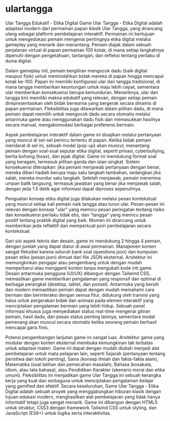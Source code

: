 # ulartangga
Ular Tangga Edukatif - Etika Digital Game Ular Tangga - Etika Digital adalah adaptasi modern dari permainan papan klasik Ular Tangga, yang dirancang ulang sebagai platform pembelajaran interaktif. Permainan ini bertujuan untuk mengedukasi pemain mengenai pentingnya etika digital melalui gameplay yang menarik dan menantang. Pemain diajak dalam sebuah perjalanan virtual di papan permainan 100 kotak, di mana setiap langkahnya dipenuhi dengan pengetahuan, tantangan, dan refleksi tentang perilaku di dunia digital. 

Dalam gameplay inti, pemain bergiliran mengocok dadu (baik digital maupun fisik) untuk memindahkan bidak mereka di papan hingga mencapai kotak ke-100. Papan ini memiliki konfigurasi ular dan tangga tradisional, di mana tangga memberikan keuntungan untuk maju lebih cepat, sementara ular memberikan konsekuensi berupa kemunduran. Menariknya, ular dan tangga kini memiliki makna edukatif yang relevan, dengan setiap pemain direpresentasikan oleh bidak berwarna yang bergerak secara dinamis di papan permainan. Fleksibilitas juga ditawarkan dalam pilihan dadu, di mana pemain dapat memilih untuk mengocok dadu secara otomatis melalui antarmuka game atau menggunakan dadu fisik dan memasukkan hasilnya secara manual, mengakomodasi berbagai preferensi bermain. 

Aspek pembelajaran interaktif dalam game ini disajikan melalui pertanyaan yang muncul di sel-sel pemicu tertentu di papan. Ketika bidak pemain mendarat di sel ini, sebuah modal (pop-up) akan muncul, menantang pemain dengan soal-soal seputar etika digital, seperti privasi, cyberbullying, berita bohong (hoax), dan jejak digital. Game ini mendukung format soal yang beragam, termasuk pilihan ganda dan isian singkat. Sistem konsekuensi diterapkan: jika pemain menjawab pertanyaan dengan benar, mereka diberi hadiah berupa maju satu langkah tambahan, sedangkan jika salah, mereka mundur satu langkah. Setelah menjawab, pemain menerima umpan balik langsung, termasuk jawaban yang benar jika menjawab salah, dengan jeda 1.5 detik agar informasi dapat diproses sepenuhnya. 

Penguatan konsep etika digital juga dilakukan melalui pesan kontekstual yang muncul setiap kali pemain naik tangga atau turun ular. Pesan-pesan ini relevan dengan konsep "ular" yang memicu pesan peringatan tentang risiko dan konsekuensi perilaku tidak etis, dan "tangga" yang memicu pesan positif tentang praktik digital yang baik. Momen ini dirancang untuk memberikan jeda reflektif dan memperkuat poin pembelajaran secara kontekstual. 

Dari sisi aspek teknis dan desain, game ini mendukung 2 hingga 4 pemain, dengan jumlah yang dapat diatur di awal permainan. Manajemen konten sangat fleksibel karena seluruh bank soal (questions.json) dan kumpulan pesan etika (pesan.json) dimuat dari file JSON eksternal. Arsitektur ini memungkinkan pengajar atau pengembang untuk dengan mudah memperbarui atau mengganti konten tanpa mengubah kode inti game. Desain antarmuka pengguna (UI/UX) dibangun dengan Tailwind CSS, memastikan game memberikan pengalaman yang responsif dan optimal di berbagai perangkat (desktop, tablet, dan ponsel). Antarmuka yang bersih dan modern memastikan pemain dapat dengan mudah memahami cara bermain dan berinteraksi dengan semua fitur, didukung oleh transisi yang halus untuk pergerakan bidak dan animasi pada elemen interaktif yang menciptakan pengalaman bermain yang lebih hidup. Sebuah panel informasi khusus juga menyediakan status real-time mengenai giliran pemain, hasil dadu, dan pesan status penting lainnya, sementara modal pemenang akan muncul secara otomatis ketika seorang pemain berhasil mencapai garis finis. 

Potensi pengembangan lanjutan game ini sangat luas. Arsitektur game yang modular dengan konten eksternal membuka kemungkinan tak terbatas untuk adaptasi materi. Game ini dapat dengan mudah diubah menjadi alat pembelajaran untuk mata pelajaran lain, seperti Sejarah (pertanyaan tentang peristiwa dan tokoh penting), Sains (konsep ilmiah dan fakta-fakta alam), Matematika (soal latihan dan pemecahan masalah), Bahasa (kosakata, idiom, atau tata bahasa), atau Pendidikan Karakter (skenario moral dan etika umum). Fleksibilitas ini menjadikan game Ular Tangga ini sebuah kerangka kerja yang kuat dan serbaguna untuk menciptakan pengalaman belajar yang gamified dan efektif. Secara keseluruhan, Game Ular Tangga - Etika Digital adalah sebuah proyek yang menggabungkan hiburan klasik dengan tujuan edukasi modern, menghasilkan alat pembelajaran yang tidak hanya informatif tetapi juga sangat menarik. Game ini dibangun dengan HTML5 untuk struktur, CSS3 dengan framework Tailwind CSS untuk styling, dan JavaScript (ES6+) untuk logika serta interaktivitas.
